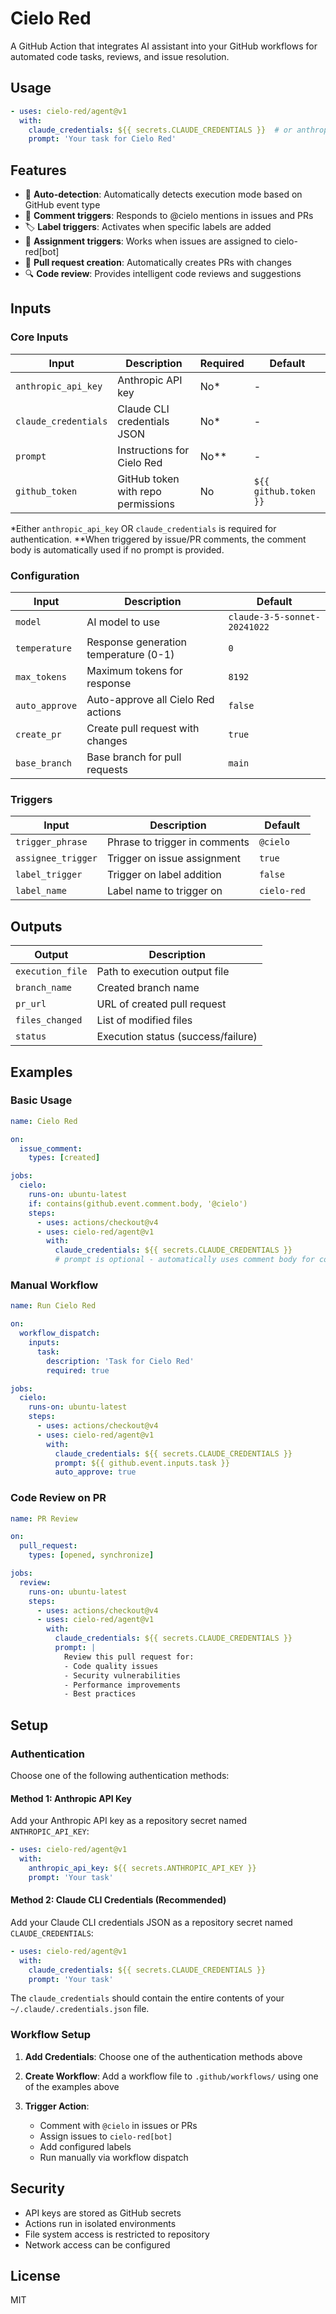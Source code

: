 # Cielo Red

A GitHub Action that integrates AI assistant into your GitHub workflows for automated code tasks, reviews, and issue resolution.

## Usage

```yaml
- uses: cielo-red/agent@v1
  with:
    claude_credentials: ${{ secrets.CLAUDE_CREDENTIALS }}  # or anthropic_api_key: ${{ secrets.ANTHROPIC_API_KEY }}
    prompt: 'Your task for Cielo Red'
```

## Features

- 🤖 **Auto-detection**: Automatically detects execution mode based on GitHub event type
- 💬 **Comment triggers**: Responds to @cielo mentions in issues and PRs
- 🏷️ **Label triggers**: Activates when specific labels are added
- 👤 **Assignment triggers**: Works when issues are assigned to cielo-red[bot]
- 🔄 **Pull request creation**: Automatically creates PRs with changes
- 🔍 **Code review**: Provides intelligent code reviews and suggestions

## Inputs

### Core Inputs

| Input | Description | Required | Default |
|-------|-------------|----------|---------|
| `anthropic_api_key` | Anthropic API key | No* | - |
| `claude_credentials` | Claude CLI credentials JSON | No* | - |
| `prompt` | Instructions for Cielo Red | No** | - |
| `github_token` | GitHub token with repo permissions | No | `${{ github.token }}` |

*Either `anthropic_api_key` OR `claude_credentials` is required for authentication.
**When triggered by issue/PR comments, the comment body is automatically used if no prompt is provided.

### Configuration

| Input | Description | Default |
|-------|-------------|---------|
| `model` | AI model to use | `claude-3-5-sonnet-20241022` |
| `temperature` | Response generation temperature (0-1) | `0` |
| `max_tokens` | Maximum tokens for response | `8192` |
| `auto_approve` | Auto-approve all Cielo Red actions | `false` |
| `create_pr` | Create pull request with changes | `true` |
| `base_branch` | Base branch for pull requests | `main` |

### Triggers

| Input | Description | Default |
|-------|-------------|---------|
| `trigger_phrase` | Phrase to trigger in comments | `@cielo` |
| `assignee_trigger` | Trigger on issue assignment | `true` |
| `label_trigger` | Trigger on label addition | `false` |
| `label_name` | Label name to trigger on | `cielo-red` |

## Outputs

| Output | Description |
|--------|-------------|
| `execution_file` | Path to execution output file |
| `branch_name` | Created branch name |
| `pr_url` | URL of created pull request |
| `files_changed` | List of modified files |
| `status` | Execution status (success/failure) |

## Examples

### Basic Usage

```yaml
name: Cielo Red

on:
  issue_comment:
    types: [created]

jobs:
  cielo:
    runs-on: ubuntu-latest
    if: contains(github.event.comment.body, '@cielo')
    steps:
      - uses: actions/checkout@v4
      - uses: cielo-red/agent@v1
        with:
          claude_credentials: ${{ secrets.CLAUDE_CREDENTIALS }}
          # prompt is optional - automatically uses comment body for comment triggers
```

### Manual Workflow

```yaml
name: Run Cielo Red

on:
  workflow_dispatch:
    inputs:
      task:
        description: 'Task for Cielo Red'
        required: true

jobs:
  cielo:
    runs-on: ubuntu-latest
    steps:
      - uses: actions/checkout@v4
      - uses: cielo-red/agent@v1
        with:
          claude_credentials: ${{ secrets.CLAUDE_CREDENTIALS }}
          prompt: ${{ github.event.inputs.task }}
          auto_approve: true
```

### Code Review on PR

```yaml
name: PR Review

on:
  pull_request:
    types: [opened, synchronize]

jobs:
  review:
    runs-on: ubuntu-latest
    steps:
      - uses: actions/checkout@v4
      - uses: cielo-red/agent@v1
        with:
          claude_credentials: ${{ secrets.CLAUDE_CREDENTIALS }}
          prompt: |
            Review this pull request for:
            - Code quality issues
            - Security vulnerabilities
            - Performance improvements
            - Best practices
```

## Setup

### Authentication

Choose one of the following authentication methods:

#### Method 1: Anthropic API Key
Add your Anthropic API key as a repository secret named `ANTHROPIC_API_KEY`:

```yaml
- uses: cielo-red/agent@v1
  with:
    anthropic_api_key: ${{ secrets.ANTHROPIC_API_KEY }}
    prompt: 'Your task'
```

#### Method 2: Claude CLI Credentials (Recommended)
Add your Claude CLI credentials JSON as a repository secret named `CLAUDE_CREDENTIALS`:

```yaml
- uses: cielo-red/agent@v1
  with:
    claude_credentials: ${{ secrets.CLAUDE_CREDENTIALS }}
    prompt: 'Your task'
```

The `claude_credentials` should contain the entire contents of your `~/.claude/.credentials.json` file.

### Workflow Setup

1. **Add Credentials**: Choose one of the authentication methods above

2. **Create Workflow**: Add a workflow file to `.github/workflows/` using one of the examples above

3. **Trigger Action**: 
   - Comment with `@cielo` in issues or PRs
   - Assign issues to `cielo-red[bot]`
   - Add configured labels
   - Run manually via workflow dispatch

## Security

- API keys are stored as GitHub secrets
- Actions run in isolated environments
- File system access is restricted to repository
- Network access can be configured

## License

MIT